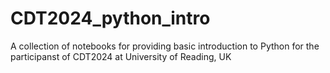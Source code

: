 # CDT2024_python_intro
A collection of notebooks for providing basic introduction to Python for the participanst of CDT2024 at University of Reading, UK
